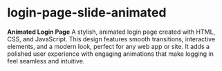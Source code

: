 # login-page-slide-animated
**Animated Login Page**   A stylish, animated login page created with HTML, CSS, and JavaScript. This design features smooth transitions, interactive elements, and a modern look, perfect for any web app or site. It adds a polished user experience with engaging animations that make logging in feel seamless and intuitive.
